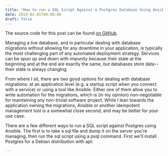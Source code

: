 ```yaml
---
title: "How to run a SQL Script Against a Postgres Database Using Ansible"
date: 2019-02-01T00:00:00
draft: false
---
```


The source code for this post can be found [on GitHub](https://github.com/nfisher23/run-sql-ansible-postgres).

Managing a live database, and in particular dealing with database migrations without allowing for any downtime in your application, is typically the most challenging part of any automated deployment strategy. Services can be spun up and down with impunity because their state at the beginning and at the end are exactly the same, but databases store data--their state is always changing.

From where I sit, there are two good options for dealing with database migrations: at an application level (e.g. a startup script when you connect with a service) or using a tool like Ansible. Either one of them allow you to write automation for the migrations, which is (in my opinion) non-negotiable for maintaining any non-trivial software project. While I lean towards the application owning the migrations, Ansible or another idempotent management tool is a somewhat close second, and may be better for your use case.

There are a few different ways to run a SQL script against Postgres using Ansible. The first is to take a sql file and dump it on the server you&#39;re managing, then run the sql script using a psql command. First we&#39;ll install Postgres for a Debian distribution with apt:

``` yaml
---
